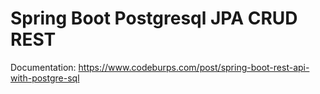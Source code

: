 # Spring Boot Postgresql JPA CRUD REST

Documentation: https://www.codeburps.com/post/spring-boot-rest-api-with-postgre-sql
